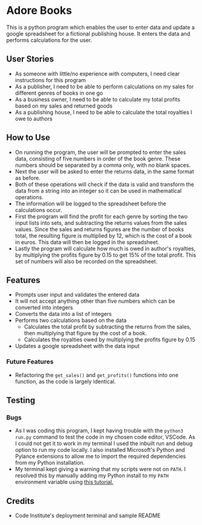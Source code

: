 # Adore Books
This is a python program which enables the user to enter data and update a google spreadsheet for a fictional publishing house. It enters the data and performs calculations for the user.

## User Stories
- As someone with little/no experience with computers, I need clear instructions for this program
- As a publisher, I need to be able to perform calculations on my sales for different genres of books in one go
- As a business owner, I need to be able to calculate my total profits based on my sales and returned goods
- As a publishing house, I need to be able to calculate the total royalties I owe to authors

## How to Use
- On running the program, the user will be prompted to enter the sales data, consisting of five numbers in order of the book genre. These numbers should be separated by a comma only, with no blank spaces.
- Next the user will be asked to enter the returns data, in the same format as before.
- Both of these operations will check if the data is valid and transform the data from a string into an integer so it can be used in mathematical operations.
- The information will be logged to the spreadsheet before the calculations occur.
- First the program will find the profit for each genre by sorting the two input lists into sets, and subtracting the returns values from the sales values. Since the sales and returns figures are the number of books total, the resulting figure is multiplied by 12, which is the cost of a book in euros. This data will then be logged in the spreadsheet.
- Lastly the program will calculate how much is owed in author's royalties, by multiplying the profits figure by 0.15 to get 15% of the total profit. This set of numbers will also be recorded on the spreadsheet.

## Features
- Prompts user input and validates the entered data
 - It will not accept anything other than five numbers which can be converted into integers
- Converts the data into a list of integers
- Performs two calculations based on the data
    - Calculates the total profit by subtracting the returns from the sales, then multiplying that figure by the cost of a book.
    - Calculates the royalties owed by multiplying the profits figure by 0.15
- Updates a google spreadsheet with the data input

### Future Features
- Refactoring the `get_sales()` and `get_profits()` functions into one function, as the code is largely identical.

## Testing

### Bugs
- As I was coding this program, I kept having trouble with the `python3 run.py` command to test the code in my chosen code editor, VSCode. As I could not get it to work in my terminal I used the inbuilt run and debug option to run my code locally. I also installed Microsoft's Python and Pylance extensions to allow me to import the required dependencies from my Python installation.
- My terminal kept giving a warning that my scripts were not on `PATH`. I resolved this by manually adding my Python install to my `PATH` environment variable using [this tutorial.](https://superuser.com/questions/143119/how-do-i-add-python-to-the-windows-path)

## Credits
- Code Institute's deployment terminal and sample README
